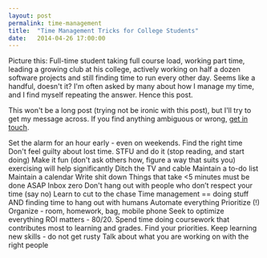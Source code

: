 ```yaml
---
layout: post
permalink: time-management
title:  "Time Management Tricks for College Students"
date:   2014-04-26 17:00:00
---
```


Picture this: Full-time student taking full course load, working part time, leading a growing club at his college, actively working on half a dozen software projects and still finding time to run every other day. Seems like a handful, doesn't it? I'm often asked by many about how I manage my time, and I find myself repeating the answer. Hence this post.

This won't be a long post (trying not be ironic with this post), but I'll try to get my message across. If you find anything ambiguous or wrong, [get in touch](http://twitter.com/TheKaranGoel).

Set the alarm for an hour early - even on weekends. Find the right time
Don't feel guilty about lost time.
STFU and do it (stop reading, and start doing)
Make it fun (don't ask others how, figure a way that suits you)
exercising will help significantly
Ditch the TV and cable
Maintain a to-do list
Maintain a calendar
Write shit down
Things that take <5 minutes must be done ASAP
Inbox zero
Don't hang out with people who don’t respect your time (say no)
Learn to cut to the chase
Time management == doing stuff AND finding time to hang out with humans
Automate everything
Prioritize (!)
Organize - room, homework, bag, mobile phone
Seek to optimize everything
ROI matters - 80/20. Spend time doing coursework that contributes most to learning and grades. Find your priorities.
Keep learning new skills - do not get rusty
Talk about what you are working on with the right people
